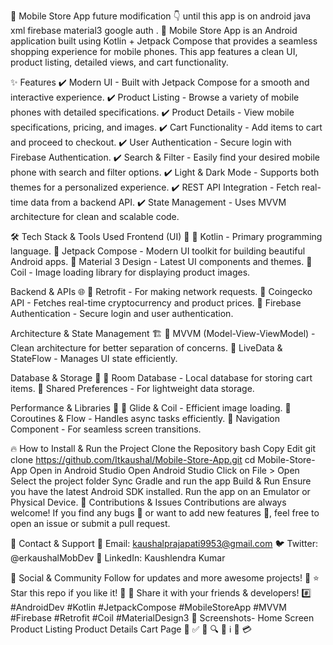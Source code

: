 📱 Mobile Store App
future modification 👇 until this app is on android java xml firebase material3 google auth .
🚀 Mobile Store App is an Android application built using Kotlin + Jetpack Compose that provides a seamless shopping experience for mobile phones. This app features a clean UI, product listing, detailed views, and cart functionality.

✨ Features
✔️ Modern UI - Built with Jetpack Compose for a smooth and interactive experience.
✔️ Product Listing - Browse a variety of mobile phones with detailed specifications.
✔️ Product Details - View mobile specifications, pricing, and images.
✔️ Cart Functionality - Add items to cart and proceed to checkout.
✔️ User Authentication - Secure login with Firebase Authentication.
✔️ Search & Filter - Easily find your desired mobile phone with search and filter options.
✔️ Light & Dark Mode - Supports both themes for a personalized experience.
✔️ REST API Integration - Fetch real-time data from a backend API.
✔️ State Management - Uses MVVM architecture for clean and scalable code.

🛠️ Tech Stack & Tools Used
Frontend (UI) 🎨
🔹 Kotlin - Primary programming language.
🔹 Jetpack Compose - Modern UI toolkit for building beautiful Android apps.
🔹 Material 3 Design - Latest UI components and themes.
🔹 Coil - Image loading library for displaying product images.

Backend & APIs 🌐
🔹 Retrofit - For making network requests.
🔹 Coingecko API - Fetches real-time cryptocurrency and product prices.
🔹 Firebase Authentication - Secure login and user authentication.

Architecture & State Management 🏗️
🔹 MVVM (Model-View-ViewModel) - Clean architecture for better separation of concerns.
🔹 LiveData & StateFlow - Manages UI state efficiently.

Database & Storage 💾
🔹 Room Database - Local database for storing cart items.
🔹 Shared Preferences - For lightweight data storage.

Performance & Libraries 🚀
🔹 Glide & Coil - Efficient image loading.
🔹 Coroutines & Flow - Handles async tasks efficiently.
🔹 Navigation Component - For seamless screen transitions.

🔥 How to Install & Run the Project
Clone the Repository
bash
Copy
Edit
git clone https://github.com/Itkaushal/Mobile-Store-App.git
cd Mobile-Store-App
Open in Android Studio
Open Android Studio
Click on File > Open
Select the project folder
Sync Gradle and run the app
Build & Run
Ensure you have the latest Android SDK installed.
Run the app on an Emulator or Physical Device.
🚀 Contributions & Issues
Contributions are always welcome! If you find any bugs 🐞 or want to add new features 🚀, feel free to open an issue or submit a pull request.

📩 Contact & Support
📧 Email: kaushalprajapati9953@gmail.com
🐦 Twitter: @erkaushalMobDev
💼 LinkedIn: Kaushlendra Kumar

🔗 Social & Community
Follow for updates and more awesome projects! 🚀
⭐ Star this repo if you like it! 🌟
📢 Share it with your friends & developers!
#️⃣ #AndroidDev #Kotlin #JetpackCompose #MobileStoreApp #MVVM #Firebase #Retrofit #Coil #MaterialDesign3
📸 Screenshots- Home Screen	Product Listing	Product Details	Cart Page
📱 ✅	📱 🔍	📱 ℹ️	🛒 💳

